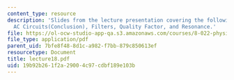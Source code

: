 ```yaml
---
content_type: resource
description: 'Slides from the lecture presentation covering the following topics:
  AC Circuits(Conclusion), Filters, Quality Factor, and Resonance.'
file: https://ol-ocw-studio-app-qa.s3.amazonaws.com/courses/8-022-physics-ii-electricity-and-magnetism-fall-2004/19b92b261f2a29004c97cdbf189e103b_lecture18.pdf
file_type: application/pdf
parent_uid: 7bfe8f48-8d1c-a982-f7bb-879c850613ef
resourcetype: Document
title: lecture18.pdf
uid: 19b92b26-1f2a-2900-4c97-cdbf189e103b
---
```

